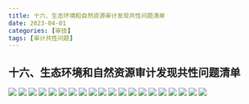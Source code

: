 ```yaml
---
title: 十六、生态环境和自然资源审计发现共性问题清单
date: 2023-04-01
categories: [审技]
tags: [审计共性问题]
---
```

## 十六、生态环境和自然资源审计发现共性问题清单

![](https://img.richfan.site/audit/审计发现共性问题清单/十六、生态环境和自然资源审计发现共性问题清单/生态环境和自然资源审计发现共性问题清单138.webp)
![](https://img.richfan.site/audit/审计发现共性问题清单/十六、生态环境和自然资源审计发现共性问题清单/生态环境和自然资源审计发现共性问题清单139.webp)
![](https://img.richfan.site/audit/审计发现共性问题清单/十六、生态环境和自然资源审计发现共性问题清单/生态环境和自然资源审计发现共性问题清单140.webp)
![](https://img.richfan.site/audit/审计发现共性问题清单/十六、生态环境和自然资源审计发现共性问题清单/生态环境和自然资源审计发现共性问题清单141.webp)
![](https://img.richfan.site/audit/审计发现共性问题清单/十六、生态环境和自然资源审计发现共性问题清单/生态环境和自然资源审计发现共性问题清单142.webp)
![](https://img.richfan.site/audit/审计发现共性问题清单/十六、生态环境和自然资源审计发现共性问题清单/生态环境和自然资源审计发现共性问题清单143.webp)
![](https://img.richfan.site/audit/审计发现共性问题清单/十六、生态环境和自然资源审计发现共性问题清单/生态环境和自然资源审计发现共性问题清单144.webp)
![](https://img.richfan.site/audit/审计发现共性问题清单/十六、生态环境和自然资源审计发现共性问题清单/生态环境和自然资源审计发现共性问题清单145.webp)
![](https://img.richfan.site/audit/审计发现共性问题清单/十六、生态环境和自然资源审计发现共性问题清单/生态环境和自然资源审计发现共性问题清单146.webp)
![](https://img.richfan.site/audit/审计发现共性问题清单/十六、生态环境和自然资源审计发现共性问题清单/生态环境和自然资源审计发现共性问题清单147.webp)
![](https://img.richfan.site/audit/审计发现共性问题清单/十六、生态环境和自然资源审计发现共性问题清单/生态环境和自然资源审计发现共性问题清单148.webp)
![](https://img.richfan.site/audit/审计发现共性问题清单/十六、生态环境和自然资源审计发现共性问题清单/生态环境和自然资源审计发现共性问题清单149.webp)
![](https://img.richfan.site/audit/审计发现共性问题清单/十六、生态环境和自然资源审计发现共性问题清单/生态环境和自然资源审计发现共性问题清单150.webp)
![](https://img.richfan.site/audit/审计发现共性问题清单/十六、生态环境和自然资源审计发现共性问题清单/生态环境和自然资源审计发现共性问题清单151.webp)
![](https://img.richfan.site/audit/审计发现共性问题清单/十六、生态环境和自然资源审计发现共性问题清单/生态环境和自然资源审计发现共性问题清单152.webp)
![](https://img.richfan.site/audit/审计发现共性问题清单/十六、生态环境和自然资源审计发现共性问题清单/生态环境和自然资源审计发现共性问题清单153.webp)
![](https://img.richfan.site/audit/审计发现共性问题清单/十六、生态环境和自然资源审计发现共性问题清单/生态环境和自然资源审计发现共性问题清单154.webp)
![](https://img.richfan.site/audit/审计发现共性问题清单/十六、生态环境和自然资源审计发现共性问题清单/生态环境和自然资源审计发现共性问题清单155.webp)
![](https://img.richfan.site/audit/审计发现共性问题清单/十六、生态环境和自然资源审计发现共性问题清单/生态环境和自然资源审计发现共性问题清单156.webp)
![](https://img.richfan.site/audit/审计发现共性问题清单/十六、生态环境和自然资源审计发现共性问题清单/生态环境和自然资源审计发现共性问题清单157.webp)
